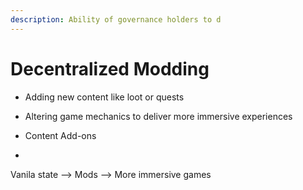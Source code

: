 ```yaml
---
description: Ability of governance holders to d
---
```


# Decentralized Modding



* Adding new content like loot or quests
* Altering game mechanics to deliver more immersive experiences



* Content Add-ons
*

Vanila state --> Mods --> More immersive games
